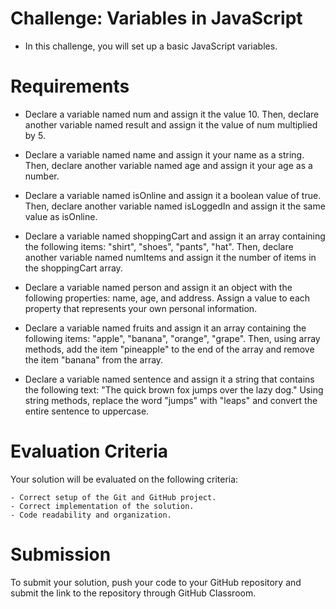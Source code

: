 # Challenge: Variables in JavaScript

- In this challenge, you will set up a basic JavaScript variables.

# Requirements

   - Declare a variable named num and assign it the value 10. Then, declare another variable named result and assign it the value of num multiplied by 5.

   - Declare a variable named name and assign it your name as a string. Then, declare another variable named age and assign it your age as a number.

   - Declare a variable named isOnline and assign it a boolean value of true. Then, declare another variable named isLoggedIn and assign it the same value as isOnline.

   - Declare a variable named shoppingCart and assign it an array containing the following items: "shirt", "shoes", "pants", "hat". Then, declare another variable named numItems and assign it the number of items in the shoppingCart array.

   - Declare a variable named person and assign it an object with the following properties: name, age, and address. Assign a value to each property that represents your own personal information.

   - Declare a variable named fruits and assign it an array containing the following items: "apple", "banana", "orange", "grape". Then, using array methods, add the item "pineapple" to the end of the array and remove the item "banana" from the array.

   - Declare a variable named sentence and assign it a string that contains the following text: "The quick brown fox jumps over the lazy dog." Using string methods, replace the word "jumps" with "leaps" and convert the entire sentence to uppercase.


# Evaluation Criteria

Your solution will be evaluated on the following criteria:

    - Correct setup of the Git and GitHub project.
    - Correct implementation of the solution.
    - Code readability and organization.

# Submission

To submit your solution, push your code to your GitHub repository and submit the link to the repository through GitHub Classroom.
